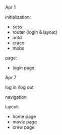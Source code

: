 Apr 1

initialization:

- scss
- router (login & layout)
- antd
- craco
- mobx

page:

- login page

Apr 7

log in /log out

navigation

layout:

- home page
- movie page
- crew page
